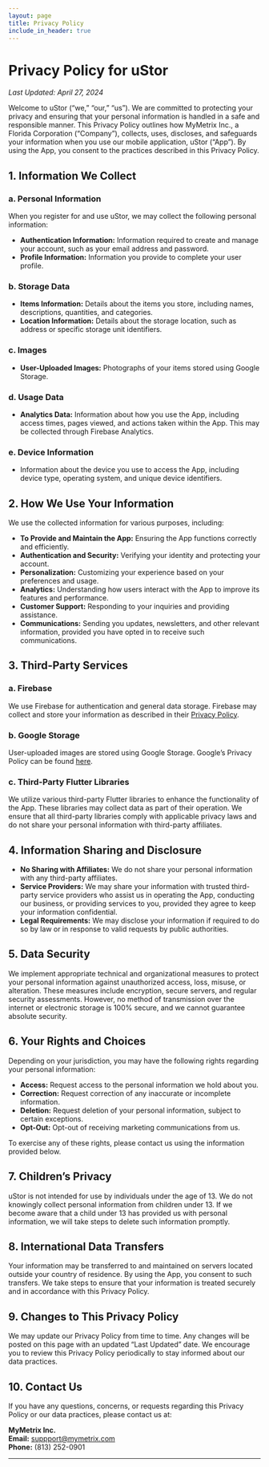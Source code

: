 ```yaml
---
layout: page
title: Privacy Policy
include_in_header: true
---
```


# Privacy Policy for uStor

_Last Updated: April 27, 2024_

Welcome to uStor (“we,” “our,” “us”). We are committed to protecting your privacy and ensuring that your personal information is handled in a safe and responsible manner. This Privacy Policy outlines how MyMetrix Inc., a Florida Corporation (“Company”), collects, uses, discloses, and safeguards your information when you use our mobile application, uStor (“App”). By using the App, you consent to the practices described in this Privacy Policy.

## 1. **Information We Collect**

### **a. Personal Information**
When you register for and use uStor, we may collect the following personal information:
- **Authentication Information:** Information required to create and manage your account, such as your email address and password.
- **Profile Information:** Information you provide to complete your user profile.

### **b. Storage Data**
- **Items Information:** Details about the items you store, including names, descriptions, quantities, and categories.
- **Location Information:** Details about the storage location, such as address or specific storage unit identifiers.

### **c. Images**
- **User-Uploaded Images:** Photographs of your items stored using Google Storage.

### **d. Usage Data**
- **Analytics Data:** Information about how you use the App, including access times, pages viewed, and actions taken within the App. This may be collected through Firebase Analytics.

### **e. Device Information**
- Information about the device you use to access the App, including device type, operating system, and unique device identifiers.

## 2. **How We Use Your Information**

We use the collected information for various purposes, including:

- **To Provide and Maintain the App:** Ensuring the App functions correctly and efficiently.
- **Authentication and Security:** Verifying your identity and protecting your account.
- **Personalization:** Customizing your experience based on your preferences and usage.
- **Analytics:** Understanding how users interact with the App to improve its features and performance.
- **Customer Support:** Responding to your inquiries and providing assistance.
- **Communications:** Sending you updates, newsletters, and other relevant information, provided you have opted in to receive such communications.

## 3. **Third-Party Services**

### **a. Firebase**
We use Firebase for authentication and general data storage. Firebase may collect and store your information as described in their [Privacy Policy](https://firebase.google.com/support/privacy).

### **b. Google Storage**
User-uploaded images are stored using Google Storage. Google’s Privacy Policy can be found [here](https://policies.google.com/privacy).

### **c. Third-Party Flutter Libraries**
We utilize various third-party Flutter libraries to enhance the functionality of the App. These libraries may collect data as part of their operation. We ensure that all third-party libraries comply with applicable privacy laws and do not share your personal information with third-party affiliates.

## 4. **Information Sharing and Disclosure**

- **No Sharing with Affiliates:** We do not share your personal information with any third-party affiliates.
- **Service Providers:** We may share your information with trusted third-party service providers who assist us in operating the App, conducting our business, or providing services to you, provided they agree to keep your information confidential.
- **Legal Requirements:** We may disclose your information if required to do so by law or in response to valid requests by public authorities.

## 5. **Data Security**

We implement appropriate technical and organizational measures to protect your personal information against unauthorized access, loss, misuse, or alteration. These measures include encryption, secure servers, and regular security assessments. However, no method of transmission over the internet or electronic storage is 100% secure, and we cannot guarantee absolute security.

## 6. **Your Rights and Choices**

Depending on your jurisdiction, you may have the following rights regarding your personal information:

- **Access:** Request access to the personal information we hold about you.
- **Correction:** Request correction of any inaccurate or incomplete information.
- **Deletion:** Request deletion of your personal information, subject to certain exceptions.
- **Opt-Out:** Opt-out of receiving marketing communications from us.

To exercise any of these rights, please contact us using the information provided below.

## 7. **Children’s Privacy**

uStor is not intended for use by individuals under the age of 13. We do not knowingly collect personal information from children under 13. If we become aware that a child under 13 has provided us with personal information, we will take steps to delete such information promptly.

## 8. **International Data Transfers**

Your information may be transferred to and maintained on servers located outside your country of residence. By using the App, you consent to such transfers. We take steps to ensure that your information is treated securely and in accordance with this Privacy Policy.

## 9. **Changes to This Privacy Policy**

We may update our Privacy Policy from time to time. Any changes will be posted on this page with an updated “Last Updated” date. We encourage you to review this Privacy Policy periodically to stay informed about our data practices.

## 10. **Contact Us**

If you have any questions, concerns, or requests regarding this Privacy Policy or our data practices, please contact us at:

**MyMetrix Inc.**   
**Email:** suppport@mymetrix.com  
**Phone:** (813) 252-0901

---
